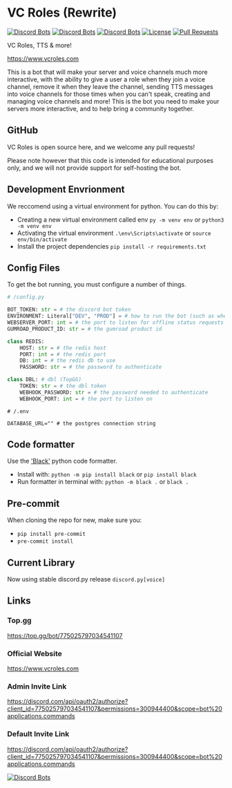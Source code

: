 # VC Roles (Rewrite)

[![Discord Bots](https://top.gg/api/widget/status/775025797034541107.svg)](https://top.gg/bot/775025797034541107)
[![Discord Bots](https://top.gg/api/widget/servers/775025797034541107.svg?noavatar=true)](https://top.gg/bot/775025797034541107)
[![Discord Bots](https://top.gg/api/widget/owner/775025797034541107.svg?noavatar=true)](https://top.gg/bot/775025797034541107)
[![License](https://img.shields.io/badge/license-Apache%202.0%20with%20Commons%20Clause-blue)](https://commonsclause.com/)
[![Pull Requests](https://img.shields.io/badge/Pull%20Requests-Welcome!-brightgreen)](https://github.com/CDESamBotDev/VCRoles/pulls)

VC Roles, TTS & more!

<https://www.vcroles.com>

This is a bot that will make your server and voice channels much more interactive, with the ability to give a user a role when they join a voice channel, remove it when they leave the channel, sending TTS messages into voice channels for those times when you can't speak, creating and managing voice channels and more! This is the bot you need to make your servers more interactive, and to help bring a community together.

## GitHub

VC Roles is open source here, and we welcome any pull requests!

Please note however that this code is intended for educational purposes only, and we will not provide support for self-hosting the bot.

## Development Envrionment

We reccomend using a virtual environment for python. You can do this by:

- Creating a new virtual environment called env `py -m venv env` or `python3 -m venv env`
- Activating the virtual environment `.\env\Scripts\activate` or `source env/bin/activate`
- Install the project dependencies `pip install -r requirements.txt`

## Config Files

To get the bot running, you must configure a number of things.

```py
# /config.py

BOT_TOKEN: str = # the discord bot token
ENVIRONMENT: Literal["DEV", "PROD"] = # how to run the bot (such as whether to use topgg integration)
WEBSERVER_PORT: int = # the port to listen for offline status requests
GUMROAD_PRODUCT_ID: str = # the gumroad product id

class REDIS:
    HOST: str = # the redis host
    PORT: int = # the redis port
    DB: int = # the redis db to use
    PASSWORD: str = # the password to authenticate

class DBL: # dbl (TopGG)
    TOKEN: str = # the dbl token
    WEBHOOK_PASSWORD: str = # the password needed to authenticate
    WEBHOOK_PORT: int = # the port to listen on
```

```properties
# /.env

DATABASE_URL="" # the postgres connection string
```

## Code formatter

Use the ['Black'](https://black.readthedocs.io/en/stable/getting_started.html) python code formatter.

- Install with: `python -m pip install black` or `pip install black`
- Run formatter in terminal with: `python -m black .` or `black .`

## Pre-commit

When cloning the repo for new, make sure you:

- `pip install pre-commit`
- `pre-commit install`

## Current Library

Now using stable discord.py release `discord.py[voice]`

## Links

### Top.gg

<https://top.gg/bot/775025797034541107>

### Official Website

<https://www.vcroles.com>

### Admin Invite Link

<https://discord.com/api/oauth2/authorize?client_id=775025797034541107&permissions=300944400&scope=bot%20applications.commands>

### Default Invite Link

<https://discord.com/api/oauth2/authorize?client_id=775025797034541107&permissions=300944400&scope=bot%20applications.commands>

[![Discord Bots](https://top.gg/api/widget/775025797034541107.svg)](https://top.gg/bot/775025797034541107)
